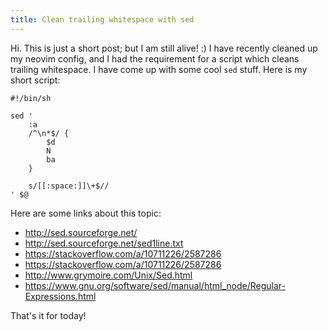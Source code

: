 ```yaml
---
title: Clean trailing whitespace with sed
---
```


Hi. This is just a short post; but I am still alive! :)
I have recently cleaned up my neovim config, and I had 
the requirement for a script which cleans trailing whitespace.
I have come up with some cool `sed` stuff. Here is my short
script:

```
#!/bin/sh

sed '
    :a
    /^\n*$/ {
        $d
        N
        ba
    }

    s/[[:space:]]\+$//
' $@
```

Here are some links about this topic:

* http://sed.sourceforge.net/
* http://sed.sourceforge.net/sed1line.txt
* https://stackoverflow.com/a/10711226/2587286
* https://stackoverflow.com/a/10711226/2587286
* http://www.grymoire.com/Unix/Sed.html
* https://www.gnu.org/software/sed/manual/html_node/Regular-Expressions.html

That's it for today!
